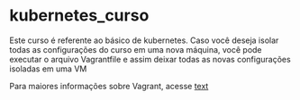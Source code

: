 # kubernetes_curso

Este curso é referente ao básico de kubernetes.
Caso você deseja isolar todas as configurações do curso em uma nova máquina,
você pode executar o arquivo Vagrantfile e assim deixar todas as novas configurações isoladas em uma VM

Para maiores informações sobre Vagrant, acesse [text](https://www.vagrantup.com/)